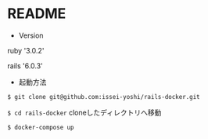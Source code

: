 # README

* Version

ruby '3.0.2'

rails '6.0.3'

* 起動方法

`$ git clone git@github.com:issei-yoshi/rails-docker.git`

`$ cd rails-docker` cloneしたディレクトリへ移動

`$ docker-compose up`